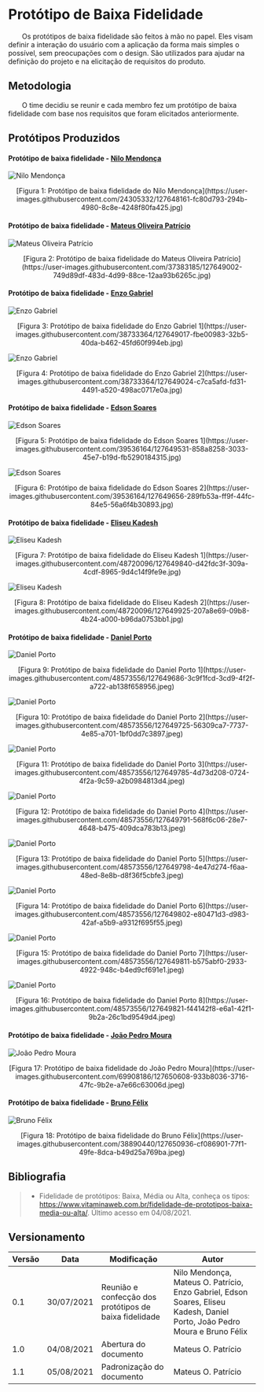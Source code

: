 # Protótipo de Baixa Fidelidade

&emsp;&emsp;Os protótipos de baixa fidelidade são feitos  à mão no papel. Eles visam definir a interação do usuário com a aplicação da forma mais simples o possível, sem preocupações com o design. São utilizados para ajudar na definição do projeto e na elicitação de requisitos do produto.

## Metodologia

&emsp;&emsp;O time decidiu se reunir e cada membro fez um protótipo de baixa fidelidade com base nos requisitos que foram elicitados anteriormente.

## Protótipos Produzidos

#### Protótipo de baixa fidelidade - [Nilo Mendonça](https://github.com/NiloMendonca)
![Nilo Mendonça](https://user-images.githubusercontent.com/24305332/127648161-fc80d793-294b-4980-8c8e-4248f80fa425.jpg)
<center>[Figura 1: Protótipo de baixa fidelidade do Nilo Mendonça](https://user-images.githubusercontent.com/24305332/127648161-fc80d793-294b-4980-8c8e-4248f80fa425.jpg)</center>

#### Protótipo de baixa fidelidade - [Mateus Oliveira Patrício](https://github.com/omateusp)
![Mateus Oliveira Patrício](https://user-images.githubusercontent.com/37383185/127649002-749d89df-483d-4d99-88ce-12aa93b6265c.jpg)
<center>[Figura 2: Protótipo de baixa fidelidade do Mateus Oliveira Patrício](https://user-images.githubusercontent.com/37383185/127649002-749d89df-483d-4d99-88ce-12aa93b6265c.jpg)</center>

#### Protótipo de baixa fidelidade - [Enzo Gabriel](https://github.com/enzoggqs)
![Enzo Gabriel](https://user-images.githubusercontent.com/38733364/127649017-fbe00983-32b5-40da-b462-45fd60f994eb.jpg)
<center>[Figura 3: Protótipo de baixa fidelidade do Enzo Gabriel 1](https://user-images.githubusercontent.com/38733364/127649017-fbe00983-32b5-40da-b462-45fd60f994eb.jpg)</center>

![Enzo Gabriel](https://user-images.githubusercontent.com/38733364/127649024-c7ca5afd-fd31-4491-a520-498ac0717e0a.jpg)
<center>[Figura 4: Protótipo de baixa fidelidade do Enzo Gabriel 2](https://user-images.githubusercontent.com/38733364/127649024-c7ca5afd-fd31-4491-a520-498ac0717e0a.jpg)</center>

#### Protótipo de baixa fidelidade - [Edson Soares](https://github.com/edsondearaujo)
![Edson Soares](https://user-images.githubusercontent.com/39536164/127649531-858a8258-3033-45e7-b19d-fb5290184315.jpg)
<center>[Figura 5: Protótipo de baixa fidelidade do Edson Soares 1](https://user-images.githubusercontent.com/39536164/127649531-858a8258-3033-45e7-b19d-fb5290184315.jpg)</center>

![Edson Soares](https://user-images.githubusercontent.com/39536164/127649656-289fb53a-ff9f-44fc-84e5-56a6f4b30893.jpg)
<center>[Figura 6: Protótipo de baixa fidelidade do Edson Soares 2](https://user-images.githubusercontent.com/39536164/127649656-289fb53a-ff9f-44fc-84e5-56a6f4b30893.jpg)</center>

#### Protótipo de baixa fidelidade - [Eliseu Kadesh](https://github.com/eliseukadesh67)
![Eliseu Kadesh](https://user-images.githubusercontent.com/48720096/127649840-d42fdc3f-309a-4cdf-8965-9d4c14f9fe9e.jpg)
<center>[Figura 7: Protótipo de baixa fidelidade do Eliseu Kadesh 1](https://user-images.githubusercontent.com/48720096/127649840-d42fdc3f-309a-4cdf-8965-9d4c14f9fe9e.jpg)</center>

![Eliseu Kadesh](https://user-images.githubusercontent.com/48720096/127649925-207a8e69-09b8-4b24-a000-b96da0753bb1.jpg)
<center>[Figura 8: Protótipo de baixa fidelidade do Eliseu Kadesh 2](https://user-images.githubusercontent.com/48720096/127649925-207a8e69-09b8-4b24-a000-b96da0753bb1.jpg)</center>

#### Protótipo de baixa fidelidade - [Daniel Porto](https://github.com/DanielPortods)
![Daniel Porto](https://user-images.githubusercontent.com/48573556/127649686-3c9f1fcd-3cd9-4f2f-a722-ab138f658956.jpeg)
<center>[Figura 9: Protótipo de baixa fidelidade do Daniel Porto 1](https://user-images.githubusercontent.com/48573556/127649686-3c9f1fcd-3cd9-4f2f-a722-ab138f658956.jpeg)</center>

![Daniel Porto](https://user-images.githubusercontent.com/48573556/127649725-56309ca7-7737-4e85-a701-1bf0dd7c3897.jpeg)
<center>[Figura 10: Protótipo de baixa fidelidade do Daniel Porto 2](https://user-images.githubusercontent.com/48573556/127649725-56309ca7-7737-4e85-a701-1bf0dd7c3897.jpeg)</center>

![Daniel Porto](https://user-images.githubusercontent.com/48573556/127649785-4d73d208-0724-4f2a-9c59-a2b0984813d4.jpeg)
<center>[Figura 11: Protótipo de baixa fidelidade do Daniel Porto 3](https://user-images.githubusercontent.com/48573556/127649785-4d73d208-0724-4f2a-9c59-a2b0984813d4.jpeg)</center>

![Daniel Porto](https://user-images.githubusercontent.com/48573556/127649791-568f6c06-28e7-4648-b475-409dca783b13.jpeg)
<center>[Figura 12: Protótipo de baixa fidelidade do Daniel Porto 4](https://user-images.githubusercontent.com/48573556/127649791-568f6c06-28e7-4648-b475-409dca783b13.jpeg)</center>

![Daniel Porto](https://user-images.githubusercontent.com/48573556/127649798-4e47d274-f6aa-48ed-8e8b-d8f36f5cbfe3.jpeg)
<center>[Figura 13: Protótipo de baixa fidelidade do Daniel Porto 5](https://user-images.githubusercontent.com/48573556/127649798-4e47d274-f6aa-48ed-8e8b-d8f36f5cbfe3.jpeg)</center>

![Daniel Porto](https://user-images.githubusercontent.com/48573556/127649802-e80471d3-d983-42af-a5b9-a9312f695f55.jpeg)
<center>[Figura 14: Protótipo de baixa fidelidade do Daniel Porto 6](https://user-images.githubusercontent.com/48573556/127649802-e80471d3-d983-42af-a5b9-a9312f695f55.jpeg)</center>

![Daniel Porto](https://user-images.githubusercontent.com/48573556/127649811-b575abf0-2933-4922-948c-b4ed9cf691e1.jpeg)
<center>[Figura 15: Protótipo de baixa fidelidade do Daniel Porto 7](https://user-images.githubusercontent.com/48573556/127649811-b575abf0-2933-4922-948c-b4ed9cf691e1.jpeg)</center>

![Daniel Porto](https://user-images.githubusercontent.com/48573556/127649821-f44142f8-e6a1-42f1-9b2a-26c1bd9549d4.jpeg)
<center>[Figura 16: Protótipo de baixa fidelidade do Daniel Porto 8](https://user-images.githubusercontent.com/48573556/127649821-f44142f8-e6a1-42f1-9b2a-26c1bd9549d4.jpeg)</center>

#### Protótipo de baixa fidelidade - [João Pedro Moura](https://github.com/Joao-Pedro-Moura)
![João Pedro Moura](https://user-images.githubusercontent.com/69908186/127650608-933b8036-3716-47fc-9b2e-a7e66c63006d.jpeg)
<center>[Figura 17: Protótipo de baixa fidelidade do João Pedro Moura](https://user-images.githubusercontent.com/69908186/127650608-933b8036-3716-47fc-9b2e-a7e66c63006d.jpeg)</center>

#### Protótipo de baixa fidelidade - [Bruno Félix](https://github.com/Bruno-Felix)
![Bruno Félix](https://user-images.githubusercontent.com/38890440/127650936-cf086901-77f1-49fe-8dca-b49d25a769ba.jpeg)
<center>[Figura 18: Protótipo de baixa fidelidade do Bruno Félix](https://user-images.githubusercontent.com/38890440/127650936-cf086901-77f1-49fe-8dca-b49d25a769ba.jpeg)</center>

## Bibliografia

> -   Fidelidade de protótipos: Baixa, Média ou Alta, conheça os tipos: https://www.vitaminaweb.com.br/fidelidade-de-prototipos-baixa-media-ou-alta/. Último acesso em 04/08/2021.

## Versionamento
| Versão | Data | Modificação | Autor |
|--|--|--|--|
|0.1|30/07/2021| Reunião e confecção dos protótipos de baixa fidelidade | Nilo Mendonça, Mateus O. Patrício, Enzo Gabriel, Edson Soares, Eliseu Kadesh, Daniel Porto, João Pedro Moura e Bruno Félix |
|1.0|04/08/2021| Abertura do documento | Mateus O. Patrício |
|1.1|05/08/2021| Padronização do documento | Mateus O. Patrício |

